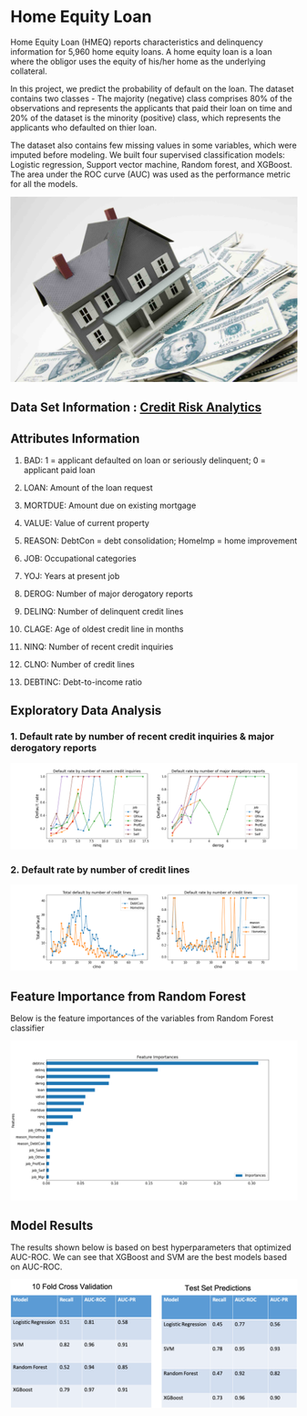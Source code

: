 # Home Equity Loan 

Home Equity Loan (HMEQ) reports characteristics and delinquency information for 5,960 home equity loans. A home equity loan is a loan where the obligor uses the equity of his/her home as the underlying collateral. 

In this project, we predict the probability of default on the loan. The dataset contains two classes - The majority (negative) class comprises 80% of the observations and represents the applicants that paid their loan on time and 20% of the dataset is the minority (positive) class, which represents the applicants who defaulted on thier loan.

The dataset also contains few missing values in some variables, which were imputed before modeling.  We built four supervised classification models: Logistic regression, Support vector machine, Random forest, and XGBoost. The area under the ROC curve (AUC) was used as the performance metric for all the models. 

![fig1](images/img.jpg)


##  Data Set Information :  [Credit Risk Analytics](http://www.creditriskanalytics.net/citation-formats.html)

## Attributes Information

1. BAD: 1 = applicant defaulted on loan or seriously delinquent; 0 = applicant paid loan

2. LOAN: Amount of the loan request

3. MORTDUE: Amount due on existing mortgage

4. VALUE: Value of current property

5. REASON: DebtCon = debt consolidation; HomeImp = home improvement

6. JOB: Occupational categories

7. YOJ: Years at present job

8. DEROG: Number of major derogatory reports

9. DELINQ: Number of delinquent credit lines

10. CLAGE: Age of oldest credit line in months

11. NINQ: Number of recent credit inquiries

12. CLNO: Number of credit lines

13. DEBTINC: Debt-to-income ratio

## Exploratory Data Analysis

### 1. Default rate by number of recent credit inquiries & major derogatory reports

![fig2](images/fig2.png)


### 2. Default rate by number of credit lines

![fig3](images/fig1.png)

## Feature Importance from Random Forest

Below is the feature importances of the variables from Random Forest classifier

![fig4](images/imp.png)

## Model Results

The results shown below is based on best hyperparameters that optimized AUC-ROC. We can see that XGBoost and SVM are  the best models based on AUC-ROC.

![AUC Results](images/auc.png)



